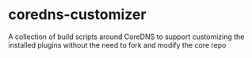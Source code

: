 # coredns-customizer
A collection of build scripts around CoreDNS to support customizing the installed plugins without the need to fork and modify the core repo
